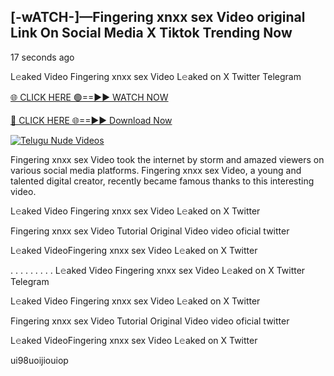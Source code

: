 ## [-wATCH-]—Fingering xnxx sex Video original Link On Social Media X Tiktok Trending Now


17 seconds ago

L𝚎aked Video Fingering xnxx sex Video L𝚎aked on X Twitter Telegram

[🌐 CLICK HERE 🟢==►► WATCH NOW](https://azvirallink.blogspot.com/2025/01/viral-video-new-year-2025.html)

[🔴 CLICK HERE 🌐==►► Download Now](https://azvirallink.blogspot.com/2025/01/viral-video-new-year-2025.html)

[![Telugu Nude Videos](https://i.imgur.com/6ooyjBv.gif)](https://azvirallink.blogspot.com/2025/01/viral-video-new-year-2025.html)

Fingering xnxx sex Video took the internet by storm and amazed viewers on various social media platforms. Fingering xnxx sex Video, a young and talented digital creator, recently became famous thanks to this interesting video.

L𝚎aked Video Fingering xnxx sex Video L𝚎aked on X Twitter

Fingering xnxx sex Video Tutorial Original Video video oficial twitter

L𝚎aked VideoFingering xnxx sex Video L𝚎aked on X Twitter

. . . . . . . . . L𝚎aked Video Fingering xnxx sex Video L𝚎aked on X Twitter Telegram

L𝚎aked Video Fingering xnxx sex Video L𝚎aked on X Twitter

Fingering xnxx sex Video Tutorial Original Video video oficial twitter

L𝚎aked VideoFingering xnxx sex Video L𝚎aked on X Twitter

ui98uoijiouiop